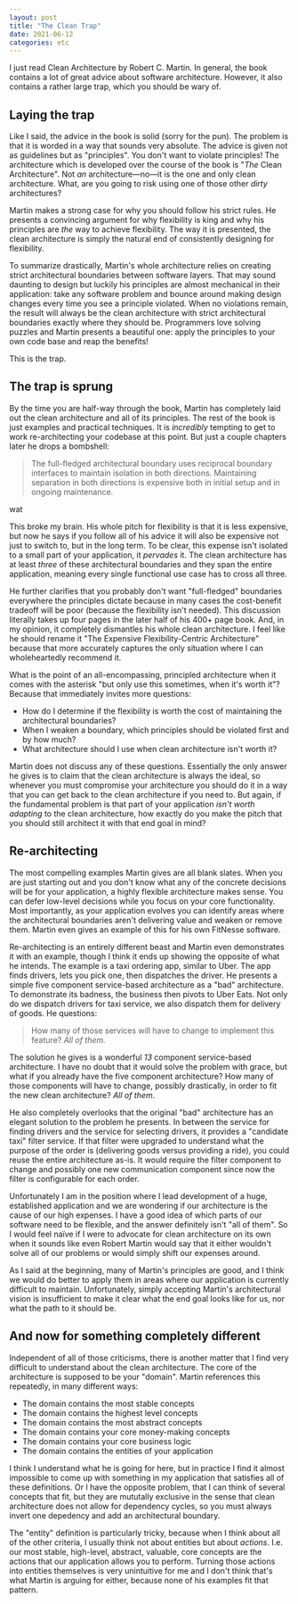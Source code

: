 ```yaml
---
layout: post
title: "The Clean Trap"
date: 2021-06-12
categories: etc
---
```


I just read Clean Architecture by Robert C. Martin. In general, the book
contains a lot of great advice about software architecture. However, it also
contains a rather large trap, which you should be wary of.

## Laying the trap

Like I said, the advice in the book is solid (sorry for the pun). The problem is
that it is worded in a way that sounds very absolute. The advice is given not as
guidelines but as "principles". You don't want to violate principles! The
architecture which is developed over the course of the book is "_The_ Clean
Architecture". Not _an_ architecture&mdash;no&mdash;it is the one and only clean
architecture. What, are you going to risk using one of those other _dirty_
architectures?

Martin makes a strong case for why you should follow his strict rules. He
presents a convincing argument for why flexibility is king and why his
principles are _the_ way to achieve flexibility. The way it is presented, the
clean architecture is simply the natural end of consistently designing for
flexibility.

To summarize drastically, Martin's whole architecture relies on creating strict
architectural boundaries between software layers. That may sound daunting to
design but luckily his principles are almost mechanical in their application:
take any software problem and bounce around making design changes every time you
see a principle violated. When no violations remain, the result will always be
the clean architecture with strict architectural boundaries exactly where they
should be. Programmers love solving puzzles and Martin presents a beautiful one:
apply the principles to your own code base and reap the benefits!

This is the trap.

## The trap is sprung

By the time you are half-way through the book, Martin has completely laid out
the clean architecture and all of its principles. The rest of the book is
just examples and practical techniques. It is _incredibly_ tempting to get to work
re-architecting your codebase at this point. But just a couple chapters later he
drops a bombshell:

> The full-fledged architectural boundary uses reciprocal boundary interfaces to
> maintain isolation in both directions. Maintaining separation in both
> directions is expensive both in initial setup and in ongoing maintenance.

wat

This broke my brain. His whole pitch for flexibility is that it is less
expensive, but now he says if you follow all of his advice it will also be
expensive not just to switch to, but in the long term. To be clear, this expense
isn't isolated to a small part of your application, it _pervades_ it. The clean
architecture has at least _three_ of these architectural boundaries and they
span the entire application, meaning every single functional use case has to
cross all three.

He further clarifies that you probably don't want "full-fledged" boundaries
everywhere the principles dictate because in many cases the cost-benefit
tradeoff will be poor (because the flexibility isn't needed). This discussion
literally takes up four pages in the later half of his 400+ page book. And, in
my opinion, it completely dismantles his whole clean architecture. I feel like
he should rename it "The Expensive Flexibility-Centric Architecture" because
that more accurately captures the only situation where I can wholeheartedly
recommend it.

What is the point of an all-encompassing, principled architecture when it comes
with the asterisk "but only use this sometimes, when it's worth it"? Because
that immediately invites more questions:

* How do I determine if the flexibility is worth the cost of maintaining the
  architectural boundaries?
* When I weaken a boundary, which principles should be violated first and by
  how much?
* What architecture should I use when clean architecture isn't worth it?

Martin does not discuss any of these questions. Essentially the only answer he
gives is to claim that the clean architecture is always the ideal, so whenever
you must compromise your architecture you should do it in a way that you can get
back to the clean architecture if you need to. But again, if the fundamental
problem is that part of your application _isn't worth adapting_ to the clean
architecture, how exactly do you make the pitch that you should still architect
it with that end goal in mind?

## Re-architecting

The most compelling examples Martin gives are all blank slates. When you are
just starting out and you don't know what any of the concrete decisions will be
for your application, a highly flexible architecture makes sense. You can defer
low-level decisions while you focus on your core functionality. Most
importantly, as your application evolves you can identify areas where the
architectural boundaries aren't delivering value and weaken or remove them.
Martin even gives an example of this for his own FitNesse software.

Re-architecting is an entirely different beast and Martin even demonstrates it
with an example, though I think it ends up showing the opposite of what he
intends. The example is a taxi ordering app, similar to Uber. The app
finds drivers, lets you pick one, then dispatches the driver. He presents a simple
five component service-based architecture as a "bad" architecture. To
demonstrate its badness, the business then pivots to Uber Eats. Not only do we
dispatch drivers for taxi service, we also dispatch them for delivery of goods.
He questions:

> How many of those services will have to change to implement this feature? _All
> of them._

The solution he gives is a wonderful _13_ component service-based architecture.
I have no doubt that it would solve the problem with grace, but what if you
already have the five component architecture? How many of those components will
have to change, possibly drastically, in order to fit the new clean
architecture? _All of them_.

He also completely overlooks that the original "bad" architecture has an elegant
solution to the problem he presents. In between the service for finding drivers
and the service for selecting drivers, it provides a "candidate taxi" filter
service. If that filter were upgraded to understand what the purpose of the
order is (delivering goods versus providing a ride), you could reuse the entire
architecture as-is. It would require the filter component to change and possibly
one new communication component since now the filter is configurable for each
order.

Unfortunately I am in the position where I lead development of a huge,
established application and we are wondering if our architecture is the cause of
our high expenses. I have a good idea of which parts of our software need to be
flexible, and the answer definitely isn't "all of them". So I would feel naïve
if I were to advocate for clean architecture on its own when it sounds like even
Robert Martin would say that it either wouldn't solve all of our problems or
would simply shift our expenses around.

As I said at the beginning, many of Martin's principles are good, and I think we
would do better to apply them in areas where our application is currently
difficult to maintain. Unfortunately, simply accepting Martin's architectural
vision is insufficient to make it clear what the end goal looks like for us, nor
what the path to it should be.

## And now for something completely different

Independent of all of those criticisms, there is another matter that I find very
difficult to understand about the clean architecture. The core of the
architecture is supposed to be your "domain". Martin references this repeatedly,
in many different ways:

* The domain contains the most stable concepts
* The domain contains the highest level concepts
* The domain contains the most abstract concepts
* The domain contains your core money-making concepts
* The domain contains your core business logic
* The domain contains the entities of your application

I think I understand what he is going for here, but in practice I find it almost
impossible to come up with something in my application that satisfies all of
these definitions. Or I have the opposite problem, that I can think of several
concepts that fit, but they are mututally exclusive in the sense that clean
architecture does not allow for dependency cycles, so you must always invert one
depedency and add an architectural boundary.

The "entity" definition is particularly tricky, because when I think about all
of the other criteria, I usually think not about entities but about _actions_.
I.e. our most stable, high-level, abstract, valuable, core concepts are the
actions that our application allows you to perform. Turning those actions into
entities themselves is very unintuitive for me and I don't think that's what
Martin is arguing for either, because none of his examples fit that pattern.
